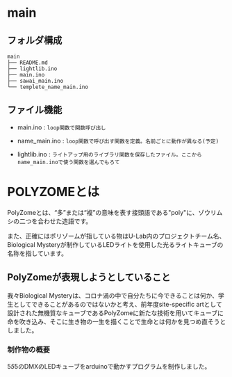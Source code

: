 # main

## フォルダ構成
```
main
├── README.md
├── lightlib.ino
├── main.ino
├── sawai_main.ino
└── templete_name_main.ino
```

## ファイル機能


- main.ino : ```loop関数で関数呼び出し```

- name_main.ino :
```loop関数で呼び出す関数を定義。名前ごとに動作が異なる(予定)```

- lightlib.ino : ```ライトアップ用のライブラリ関数を保存したファイル。ここからname_main.inoで使う関数を選んでもろて```

# POLYZOMEとは
PolyZomeとは、“多”または“複”の意味を表す接頭語である"poly"に、ゾウリムシの二つを合わせた造語です。

また、正確にはポリゾームが指している物はU-Lab内のプロジェクトチーム名、Biological Mysteryが制作しているLEDライトを使用した光るライトキューブの名称を指しています。

## PolyZomeが表現しようとしていること
我々Biological Mysteryは、コロナ渦の中で自分たちに今できることは何か、学生としてできることがあるのではないかと考え、前年度site-specific artとして設計された無機質なキューブであるPolyZomeに新たな技術を用いてキューブに命を吹き込み、そこに生き物の一生を描くことで生命とは何かを見つめ直そうとしました。


### 制作物の概要
5*5*5のDMXのLEDキューブをarduinoで動かすプログラムを制作しました。

